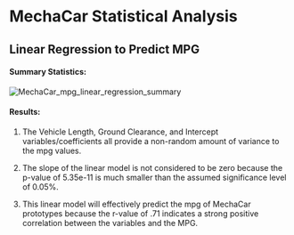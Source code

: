 # MechaCar Statistical Analysis

## Linear Regression to Predict MPG
#### **Summary Statistics:**

![MechaCar_mpg_linear_regression_summary](https://user-images.githubusercontent.com/90863226/148660153-2de50ba6-e58a-45ee-b83c-2e37906f3a88.png)

#### **Results:**

1. The Vehicle Length, Ground Clearance, and Intercept variables/coefficients all provide a non-random amount of variance to the mpg values.

2. The slope of the linear model is not considered to be zero because the p-value of 5.35e-11 is much smaller than the assumed significance level of 0.05%.

3. This linear model will effectively predict the mpg of MechaCar prototypes because the r-value of .71 indicates a strong positive correlation between the variables and the MPG.

